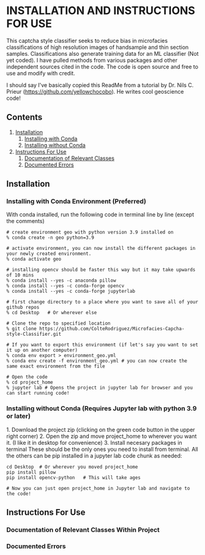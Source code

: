 # INSTALLATION AND INSTRUCTIONS FOR USE
This captcha style classifier seeks to reduce bias in microfacies classifications of high resolution images of handsample and thin section samples. Classifications also generate training data for an ML 
classifier (Not yet coded). I have pulled methods from various packages and other independent sources cited in the code. The code is open source and free to use and modify with credit.

I should say I've basically copied this ReadMe from a tutorial by Dr. Nils C. Prieur (https://github.com/yellowchocobo). He writes cool geoscience code!

## Contents
1. [Installation](#Installation)
   1. [Installing with Conda](#Installing-with-Conda-Environment)
   2. [Installing without Conda](#Installing-without-Conda-(Requires-Jupyter-lab-with-python-3.9-or-later))
3. [Instructions For Use](#Instructions-For-Use)
   1. [Documentation of Relevant Classes](#Documentation-of-Relevant-Classes-Within-Project)
   2. [Documented Errors](#Documented-Errors)


## Installation <a name="Installation"></a>

### Installing with Conda Environment (Preferred) <a name="Installing-with-Conda-Environment"></a>

With conda installed, run the following code in terminal line by line (except the comments)

    # create environment geo with python version 3.9 installed on
    % conda create -n geo python=3.9
    
    # activate environment, you can now install the different packages in your newly created environment.
    % conda activate geo

    # installing opencv should be faster this way but it may take upwards of 10 mins
    % conda install --yes -c anaconda pillow
    % conda install --yes -c conda-forge opencv
    % conda install --yes -c conda-forge jupyterlab

    # first change directory to a place where you want to save all of your github repos
    % cd Desktop   # Or wherever else

    # Clone the repo to specified location
    % git clone https://github.com/ColteRodriguez/Microfacies-Capcha-style-Classifier.git
    
    # If you want to export this environment (if let's say you want to set it up on another computer)
    % conda env export > environment_geo.yml
    % conda env create -f environment_geo.yml # you can now create the same exact environment from the file

    # Open the code
    % cd project_home
    % jupyter lab # Opens the project in jupyter lab for browser and you can start running code!
    
### Installing without Conda (Requires Jupyter lab with python 3.9 or later) <a name="Installing-without-Conda-(Requires-Jupyter-lab-with-python-3.9-or-later)"></a>

<p>
1. Download the project zip (clicking on the green code button in the upper right corner)
2. Open the zip and move project_home to wherever you want it. (I like it in desktop for convenience)
3. Install necesary packages in terminal These should be the only ones you need to install from terminal. 
  All the others can be pip installed in a jupyter lab code chunk as needed:

    cd Desktop  # Or wherever you moved project_home
    pip install pillow
    pip install opencv-python   # This will take ages

    # Now you can just open project_home in Jupyter lab and navigate to the code!

## Instructions For Use <a name="Instructions-For-Use"></a>


### Documentation of Relevant Classes Within Project <a name="Documentation-of-Relevant-Classes-Within-Project"></a>

### Documented Errors <a name="Documented-Errors"></a>


    

    
    

    
